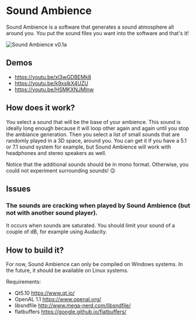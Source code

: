 # Sound Ambience
Sound Ambience is a software that generates a sound atmosphere all around you. You put the sound files you want into the software and that's it!

![Sound Ambience v0.1a](https://raw.githubusercontent.com/dcarlus/SoundAmbience/master/resources/screenshots/SoundAmbiance_0.1a.png)

## Demos
- https://youtu.be/xl3wGDBEMk8
- https://youtu.be/k9xslkX4UZU
- https://youtu.be/HSMKXNJMlnw

## How does it work?
You select a sound that will be the base of your ambience. This sound is ideally long enough because it will loop other again and again until you stop the ambiance generation.
Then you select a list of small sounds that are randomly played in a 3D space, around you. You can get it if you have a 5.1 or 7.1 sound system for example, but Sound Ambience will work with headphones and stereo speakers as well.

Notice that the additional sounds should be in mono format. Otherwise, you could not experiment surrounding sounds! :wink:

## Issues
### The sounds are cracking when played by Sound Ambience (but not with another sound player).
It occurs when sounds are saturated. You should limit your sound of a couple of dB, for example using Audacity.

## How to build it?
For now, Sound Ambience can only be compiled on Windows systems. In the future, it should be available on Linux systems.

Requirements:
- Qt5.10 https://www.qt.io/
- OpenAL 1.1 https://www.openal.org/
- libsndfile http://www.mega-nerd.com/libsndfile/
- flatbuffers https://google.github.io/flatbuffers/
